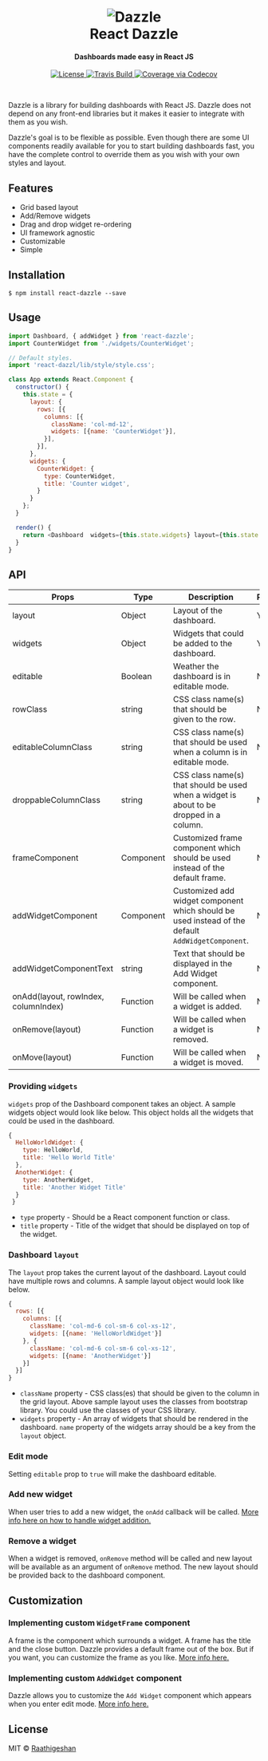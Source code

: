 <h1 align="center">
  <img src="https://raw.githubusercontent.com/Raathigesh/Dazzle/master/docs/Dazzle.png" alt="Dazzle">
   <br>
  React Dazzle
  <br>
  <h4 align="center">Dashboards made easy in React JS</h4>
</h1>

<p align="center">
  <a href="https://github.com/Raathigesh/Dazzle/blob/master/LICENSE">
    <img src="https://img.shields.io/npm/l/express.svg?maxAge=2592000&style=flat-square"
         alt="License">
  </a>
  <a href="https://travis-ci.org/Raathigesh/Dazzle">
    <img src="https://img.shields.io/travis/Raathigesh/Dazzle.svg?style=flat-square"
         alt="Travis Build">
  </a>
  <a href="https://codecov.io/github/Raathigesh/Dazzle?branch=master">
    <img src="https://img.shields.io/codecov/c/github/Raathigesh/Dazzle.svg?style=flat-square" alt="Coverage via Codecov" />
  </a>
</p>
<br>

Dazzle is a library for building dashboards with React JS. Dazzle does not depend on any front-end libraries but it makes it easier to integrate with them as you wish.

Dazzle's goal is to be flexible as possible. Even though there are some UI components readily available for you to start building dashboards fast, you have the complete control to override them as you wish with your own styles and layout.

## Features
- Grid based layout
- Add/Remove widgets
- Drag and drop widget re-ordering
- UI framework agnostic
- Customizable
- Simple

## Installation
```
$ npm install react-dazzle --save
```

## Usage
```javascript
import Dashboard, { addWidget } from 'react-dazzle';
import CounterWidget from './widgets/CounterWidget';

// Default styles.
import 'react-dazzl/lib/style/style.css';

class App extends React.Component {
  constructor() {
    this.state = {
      layout: {
        rows: [{
          columns: [{
            className: 'col-md-12',
            widgets: [{name: 'CounterWidget'}],
          }],
        }],
      },
      widgets: {
        CounterWidget: {
          type: CounterWidget,
          title: 'Counter widget',
        }
      }
    };
  }

  render() {
    return <Dashboard  widgets={this.state.widgets} layout={this.state.layout}  />
  }
}
```

## API
| Props | Type| Description | Required |
| --- | --- | --- | --- |
| layout | Object | Layout of the dashboard. | Yes |
| widgets | Object| Widgets that could be added to the dashboard. | Yes |
| editable | Boolean |Weather the dashboard is in editable mode. | No |
| rowClass | string |CSS class name(s) that should be given to the row. | No |
| editableColumnClass | string |CSS class name(s) that should be used when a column is in editable mode. | No |
| droppableColumnClass  | string |CSS class name(s) that should be used when a widget is about to be dropped in a column. | No |
| frameComponent | Component | Customized frame component which should be used instead of the default frame. | No |
| addWidgetComponent | Component | Customized add widget component which should be used instead of the default `AddWidgetComponent`. | No |
| addWidgetComponentText | string | Text that should be displayed in the Add Widget component. | No |
| onAdd(layout, rowIndex, columnIndex) | Function |Will be called when a widget is added.| No |
| onRemove(layout) | Function |Will be called when a widget is removed.| No |
| onMove(layout) | Function | Will be called when a widget is moved.| No |

### Providing `widgets`
`widgets` prop of the Dashboard component takes an object. A sample widgets object would look like below. This object holds all the widgets that could be used in the dashboard.

```javascript
{
  HelloWorldWidget: {
    type: HelloWorld,
    title: 'Hello World Title'
  },
  AnotherWidget: {
    type: AnotherWidget,
    title: 'Another Widget Title'
  }
 }
 ```
 - `type` property - Should be a React component function or class.
 - `title` property - Title of the widget that should be displayed on top of the widget.


### Dashboard `layout`
The `layout` prop takes the current layout of the dashboard. Layout could have multiple rows and columns. A sample layout object would look like below.

```javascript
{
  rows: [{
    columns: [{
      className: 'col-md-6 col-sm-6 col-xs-12',
      widgets: [{name: 'HelloWorldWidget'}]
    }, {
      className: 'col-md-6 col-sm-6 col-xs-12',
      widgets: [{name: 'AnotherWidget'}]
    }]
  }]
}
```
- `className`  property - CSS class(es) that should be given to the column in  the grid layout. Above sample layout uses the classes from bootstrap library. You could use the classes of your CSS library.
- `widgets` property - An array of widgets that should be rendered in the dashboard. `name` property of the widgets array should be a key from the `layout` object.

### Edit mode
Setting `editable` prop to `true` will make the dashboard editable.

### Add new widget
When user tries to add a new widget, the `onAdd` callback will be called. <a href="https://github.com/Raathigesh/Dazzle/blob/master/docs/AddWidget.md">More info here on how to handle widget addition.</a>

### Remove a widget
When a widget is removed, `onRemove` method will be called and new layout will be available as an argument of `onRemove` method. The new layout should be provided back to the dashboard component.

## Customization

### Implementing custom `WidgetFrame` component
A frame is the component which surrounds a widget. A frame has the title and the close button. Dazzle provides a default frame out of the box. But if you want, you can customize the frame as you like. <a href="https://github.com/Raathigesh/Dazzle/blob/master/docs/ImplementingACustomFrame.md">More info here.</a>

### Implementing custom `AddWidget` component
Dazzle allows you to customize the `Add Widget` component which appears when you enter edit mode. <a href="https://github.com/Raathigesh/Dazzle/blob/master/docs/ImplementingCustomAddWidgetButton.md">More info here.</a>

## License
MIT © [Raathigeshan](https://twitter.com/Raathigeshan)

